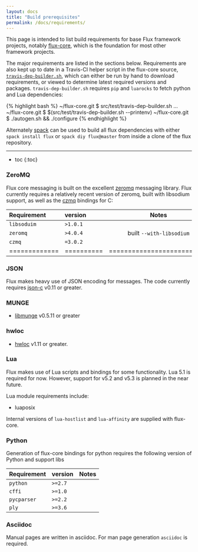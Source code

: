 ```yaml
---
layout: docs
title: "Build prerequisites"
permalink: /docs/requirements/
---
```


This page is intended to list build requirements for
base Flux framework projects, notably [flux-core](https://github.com/flux-framework/flux-core),
which is the foundation for most other framework projects.

The major requirements are listed in the sections below. Requirements are also kept
up to date in a Travis-CI helper script in the flux-core source,
[`travis-dep-builder.sh`](https://github.com/flux-framework/flux-core/blob/master/src/test/travis-dep-builder.sh),
which can either be run by hand to download requirements, or viewed to determine latest required versions
and packages. `travis-dep-builder.sh` requires `pip` and `luarocks` to fetch python and Lua dependencies:

{% highlight bash %}
~/flux-core.git $ src/test/travis-dep-builder.sh
...
~/flux-core.git $ $(src/test/travis-dep-builder.sh --printenv)
~/flux-core.git $ ./autogen.sh && ./configure 
{% endhighlight %}

Alternately [spack](https://github.com/scalability-llnl/spack) can be used to
build all flux dependencies with either `spack install flux` or `spack diy
flux@master` from inside a clone of the flux repository.

---

* toc
{:toc}

### ZeroMQ

Flux core messaging is built on the excellent [zeromq](http://zeromq.org/)
messaging library. Flux currently requires a relatively recent version of zeromq,
built with libsodium support, as well as the [czmq](https://github.com/zeromq/czmq)
bindings for C:

| Requirement | version  |   Notes                  |
|:------------|:---------|:------------------------:|
| `libsoduim` | `>1.0.1` |                          |
| `zeromq`    | `>4.0.4` | built `--with-libsodium` |
| `czmq`      | `=3.0.2` |                          |
|=============|==========|==========================|

### JSON

Flux makes heavy use of JSON encoding for messages. The code
currently requires [json-c](https://github.com/json-c/json-c)
v0.11 or greater.

### MUNGE

* [libmunge](https://github.com/dun/munge) v0.5.11 or greater

### hwloc

 * [hwloc](https://www.open-mpi.org/projects/hwloc/) v1.11 or greater.

### Lua
 
Flux makes use of Lua scripts and bindings for some functionality.
Lua 5.1 is required for now. However, support for v5.2 and v5.3
is planned in the near future.

Lua module requirements include:
 
 * luaposix

Internal versions of `lua-hostlist` and `lua-affinity` are supplied
with flux-core.

### Python

Generation of flux-core bindings for python requires the following
version of Python and support libs

 | Requirement | version  | Notes                    |
 |:------------|:---------|:------------------------:|
 | `python`    | `>=2.7`  |                          |
 | `cffi`      | `>=1.0`  |                          |
 | `pycparser` | `>=2.2`  |                          |
 | `ply`       | `>=3.6`  |                          |

### Asciidoc

Manual pages are written in asciidoc. For man page generation `asciidoc` is required.
